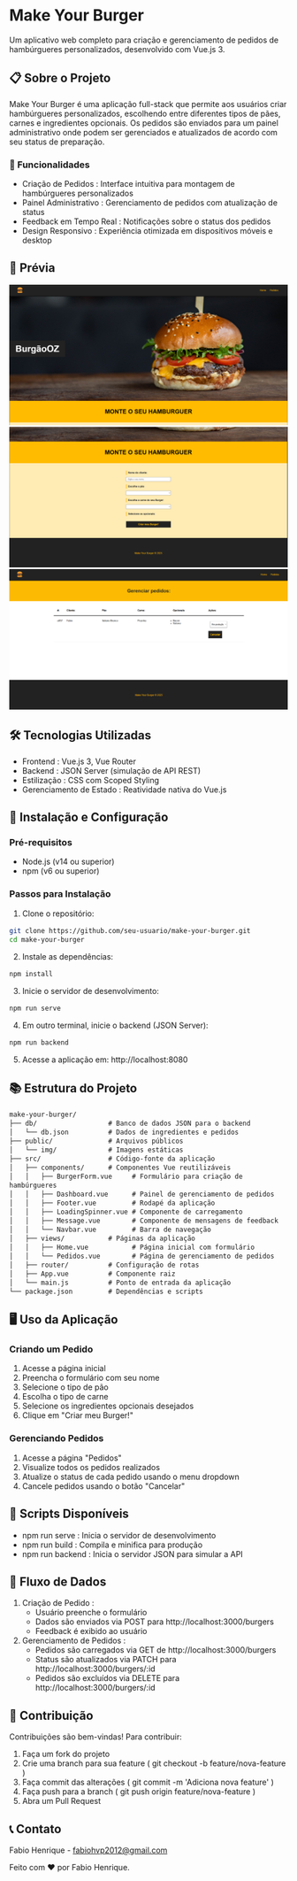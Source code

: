 # Make Your Burger
Um aplicativo web completo para criação e gerenciamento de pedidos de hambúrgueres personalizados, desenvolvido com Vue.js 3.

## 📋 Sobre o Projeto
Make Your Burger é uma aplicação full-stack que permite aos usuários criar hambúrgueres personalizados, escolhendo entre diferentes tipos de pães, carnes e ingredientes opcionais. Os pedidos são enviados para um painel administrativo onde podem ser gerenciados e atualizados de acordo com seu status de preparação.

### 🚀 Funcionalidades
- Criação de Pedidos : Interface intuitiva para montagem de hambúrgueres personalizados
- Painel Administrativo : Gerenciamento de pedidos com atualização de status
- Feedback em Tempo Real : Notificações sobre o status dos pedidos
- Design Responsivo : Experiência otimizada em dispositivos móveis e desktop

## 📸 Prévia
![Pagina inicial](./src/assets/Home.png)
![Formulario](./src/assets/Formulario.png)
![Pagina de pedidos](./src/assets/Pedidos.png)

## 🛠️ Tecnologias Utilizadas
- Frontend : Vue.js 3, Vue Router
- Backend : JSON Server (simulação de API REST)
- Estilização : CSS com Scoped Styling
- Gerenciamento de Estado : Reatividade nativa do Vue.js

## 🔧 Instalação e Configuração

### Pré-requisitos
- Node.js (v14 ou superior)
- npm (v6 ou superior)

### Passos para Instalação
1. Clone o repositório:
```bash
git clone https://github.com/seu-usuario/make-your-burger.git
cd make-your-burger
 ```

2. Instale as dependências:
```bash
npm install
 ```

3. Inicie o servidor de desenvolvimento:
```bash
npm run serve
 ```

4. Em outro terminal, inicie o backend (JSON Server):
```bash
npm run backend
 ```

5. Acesse a aplicação em: http://localhost:8080


## 📚 Estrutura do Projeto
```
make-your-burger/
├── db/                  # Banco de dados JSON para o backend
│   └── db.json          # Dados de ingredientes e pedidos
├── public/              # Arquivos públicos
│   └── img/             # Imagens estáticas
├── src/                 # Código-fonte da aplicação
│   ├── components/      # Componentes Vue reutilizáveis
│   │   ├── BurgerForm.vue     # Formulário para criação de hambúrgueres
│   │   ├── Dashboard.vue      # Painel de gerenciamento de pedidos
│   │   ├── Footer.vue         # Rodapé da aplicação
│   │   ├── LoadingSpinner.vue # Componente de carregamento
│   │   ├── Message.vue        # Componente de mensagens de feedback
│   │   └── Navbar.vue         # Barra de navegação
│   ├── views/           # Páginas da aplicação
│   │   ├── Home.vue           # Página inicial com formulário
│   │   └── Pedidos.vue        # Página de gerenciamento de pedidos
│   ├── router/          # Configuração de rotas
│   ├── App.vue          # Componente raiz
│   └── main.js          # Ponto de entrada da aplicação
└── package.json         # Dependências e scripts
 ```

## 🖥️ Uso da Aplicação
### Criando um Pedido
1. Acesse a página inicial
2. Preencha o formulário com seu nome
3. Selecione o tipo de pão
4. Escolha o tipo de carne
5. Selecione os ingredientes opcionais desejados
6. Clique em "Criar meu Burger!"

### Gerenciando Pedidos
1. Acesse a página "Pedidos"
2. Visualize todos os pedidos realizados
3. Atualize o status de cada pedido usando o menu dropdown
4. Cancele pedidos usando o botão "Cancelar"

## 🧪 Scripts Disponíveis
- npm run serve : Inicia o servidor de desenvolvimento
- npm run build : Compila e minifica para produção
- npm run backend : Inicia o servidor JSON para simular a API

## 📝 Fluxo de Dados
1. Criação de Pedido :
   - Usuário preenche o formulário
   - Dados são enviados via POST para http://localhost:3000/burgers
   - Feedback é exibido ao usuário
2. Gerenciamento de Pedidos :
   - Pedidos são carregados via GET de http://localhost:3000/burgers
   - Status são atualizados via PATCH para http://localhost:3000/burgers/:id
   - Pedidos são excluídos via DELETE para http://localhost:3000/burgers/:id

## 🤝 Contribuição
Contribuições são bem-vindas! Para contribuir:
1. Faça um fork do projeto
2. Crie uma branch para sua feature ( git checkout -b feature/nova-feature )
3. Faça commit das alterações ( git commit -m 'Adiciona nova feature' )
4. Faça push para a branch ( git push origin feature/nova-feature )
5. Abra um Pull Request

## 📞 Contato
Fabio Henrique - fabiohvp2012@gmail.com

Feito com ❤️ por Fabio Henrique.
